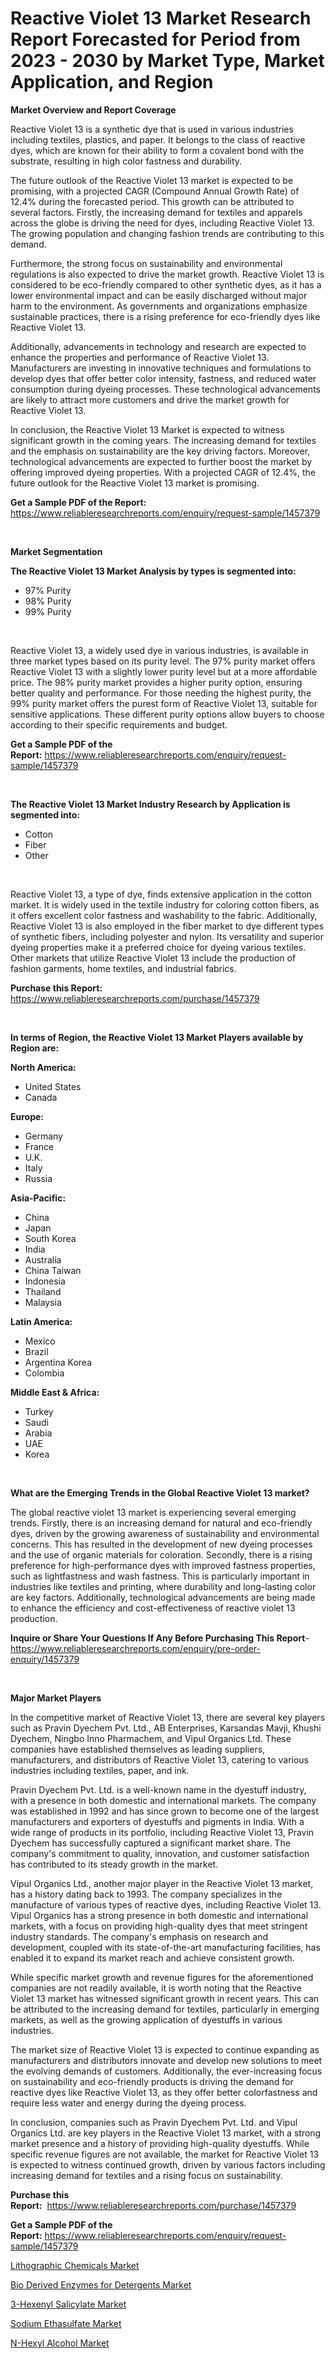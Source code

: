 <p><h1>Reactive Violet 13 Market Research Report Forecasted for Period from 2023 -  2030 by Market Type, Market Application, and Region</h1></p><p><strong>Market Overview and Report Coverage</strong></p>
<p><p>Reactive Violet 13 is a synthetic dye that is used in various industries including textiles, plastics, and paper. It belongs to the class of reactive dyes, which are known for their ability to form a covalent bond with the substrate, resulting in high color fastness and durability.</p><p>The future outlook of the Reactive Violet 13 market is expected to be promising, with a projected CAGR (Compound Annual Growth Rate) of 12.4% during the forecasted period. This growth can be attributed to several factors. Firstly, the increasing demand for textiles and apparels across the globe is driving the need for dyes, including Reactive Violet 13. The growing population and changing fashion trends are contributing to this demand.</p><p>Furthermore, the strong focus on sustainability and environmental regulations is also expected to drive the market growth. Reactive Violet 13 is considered to be eco-friendly compared to other synthetic dyes, as it has a lower environmental impact and can be easily discharged without major harm to the environment. As governments and organizations emphasize sustainable practices, there is a rising preference for eco-friendly dyes like Reactive Violet 13.</p><p>Additionally, advancements in technology and research are expected to enhance the properties and performance of Reactive Violet 13. Manufacturers are investing in innovative techniques and formulations to develop dyes that offer better color intensity, fastness, and reduced water consumption during dyeing processes. These technological advancements are likely to attract more customers and drive the market growth for Reactive Violet 13.</p><p>In conclusion, the Reactive Violet 13 Market is expected to witness significant growth in the coming years. The increasing demand for textiles and the emphasis on sustainability are the key driving factors. Moreover, technological advancements are expected to further boost the market by offering improved dyeing properties. With a projected CAGR of 12.4%, the future outlook for the Reactive Violet 13 market is promising.</p></p>
<p><strong>Get a Sample PDF of the Report:</strong> <a href="https://www.reliableresearchreports.com/enquiry/request-sample/1457379">https://www.reliableresearchreports.com/enquiry/request-sample/1457379</a></p>
<p>&nbsp;</p>
<p><strong>Market Segmentation</strong></p>
<p><strong>The Reactive Violet 13 Market Analysis by types is segmented into:</strong></p>
<p><ul><li>97% Purity</li><li>98% Purity</li><li>99% Purity</li></ul></p>
<p>&nbsp;</p>
<p><p>Reactive Violet 13, a widely used dye in various industries, is available in three market types based on its purity level. The 97% purity market offers Reactive Violet 13 with a slightly lower purity level but at a more affordable price. The 98% purity market provides a higher purity option, ensuring better quality and performance. For those needing the highest purity, the 99% purity market offers the purest form of Reactive Violet 13, suitable for sensitive applications. These different purity options allow buyers to choose according to their specific requirements and budget.</p></p>
<p><strong>Get a Sample PDF of the Report:</strong>&nbsp;<a href="https://www.reliableresearchreports.com/enquiry/request-sample/1457379">https://www.reliableresearchreports.com/enquiry/request-sample/1457379</a></p>
<p>&nbsp;</p>
<p><strong>The Reactive Violet 13 Market Industry Research by Application is segmented into:</strong></p>
<p><ul><li>Cotton</li><li>Fiber</li><li>Other</li></ul></p>
<p>&nbsp;</p>
<p><p>Reactive Violet 13, a type of dye, finds extensive application in the cotton market. It is widely used in the textile industry for coloring cotton fibers, as it offers excellent color fastness and washability to the fabric. Additionally, Reactive Violet 13 is also employed in the fiber market to dye different types of synthetic fibers, including polyester and nylon. Its versatility and superior dyeing properties make it a preferred choice for dyeing various textiles. Other markets that utilize Reactive Violet 13 include the production of fashion garments, home textiles, and industrial fabrics.</p></p>
<p><strong>Purchase this Report:</strong>&nbsp; <a href="https://www.reliableresearchreports.com/purchase/1457379">https://www.reliableresearchreports.com/purchase/1457379</a></p>
<p>&nbsp;</p>
<p><strong>In terms of Region, the Reactive Violet 13 Market Players available by Region are:</strong></p>
<p>
    <p> <strong> North America: </strong>
        <ul>
            <li>United States</li>
            <li>Canada</li>
        </ul>
        </p> 
    <p> <strong> Europe: </strong>
        <ul>
            <li>Germany</li>
            <li>France</li>
            <li>U.K.</li>
            <li>Italy</li>
            <li>Russia</li>
        </ul>
        </p> 
    <p> <strong> Asia-Pacific: </strong>
        <ul>
            <li>China</li>
            <li>Japan</li>
            <li>South Korea</li>
            <li>India</li>
            <li>Australia</li>
            <li>China Taiwan</li>
            <li>Indonesia</li>
            <li>Thailand</li>
            <li>Malaysia</li>
        </ul>
        </p> 
    <p> <strong> Latin America: </strong>
        <ul>
            <li>Mexico</li>
            <li>Brazil</li>
            <li>Argentina Korea</li>
            <li>Colombia</li>
        </ul>
        </p> 
    <p> <strong> Middle East & Africa: </strong>
        <ul>
            <li>Turkey</li>
            <li>Saudi</li>
            <li>Arabia</li>
            <li>UAE</li>
            <li>Korea</li>
        </ul>
    </p>
    </p>
<p>&nbsp;</p>
<p><strong>What are the Emerging Trends in the Global Reactive Violet 13 market?</strong></p>
<p><p>The global reactive violet 13 market is experiencing several emerging trends. Firstly, there is an increasing demand for natural and eco-friendly dyes, driven by the growing awareness of sustainability and environmental concerns. This has resulted in the development of new dyeing processes and the use of organic materials for coloration. Secondly, there is a rising preference for high-performance dyes with improved fastness properties, such as lightfastness and wash fastness. This is particularly important in industries like textiles and printing, where durability and long-lasting color are key factors. Additionally, technological advancements are being made to enhance the efficiency and cost-effectiveness of reactive violet 13 production.</p></p>
<p><strong>Inquire or Share Your Questions If Any Before Purchasing This Report</strong>- <a href="https://www.reliableresearchreports.com/enquiry/pre-order-enquiry/1457379">https://www.reliableresearchreports.com/enquiry/pre-order-enquiry/1457379</a></p>
<p>&nbsp;</p>
<p><strong>Major Market Players</strong></p>
<p><p>In the competitive market of Reactive Violet 13, there are several key players such as Pravin Dyechem Pvt. Ltd., AB Enterprises, Karsandas Mavji, Khushi Dyechem, Ningbo Inno Pharmachem, and Vipul Organics Ltd. These companies have established themselves as leading suppliers, manufacturers, and distributors of Reactive Violet 13, catering to various industries including textiles, paper, and ink.</p><p>Pravin Dyechem Pvt. Ltd. is a well-known name in the dyestuff industry, with a presence in both domestic and international markets. The company was established in 1992 and has since grown to become one of the largest manufacturers and exporters of dyestuffs and pigments in India. With a wide range of products in its portfolio, including Reactive Violet 13, Pravin Dyechem has successfully captured a significant market share. The company's commitment to quality, innovation, and customer satisfaction has contributed to its steady growth in the market.</p><p>Vipul Organics Ltd., another major player in the Reactive Violet 13 market, has a history dating back to 1993. The company specializes in the manufacture of various types of reactive dyes, including Reactive Violet 13. Vipul Organics has a strong presence in both domestic and international markets, with a focus on providing high-quality dyes that meet stringent industry standards. The company's emphasis on research and development, coupled with its state-of-the-art manufacturing facilities, has enabled it to expand its market reach and achieve consistent growth.</p><p>While specific market growth and revenue figures for the aforementioned companies are not readily available, it is worth noting that the Reactive Violet 13 market has witnessed significant growth in recent years. This can be attributed to the increasing demand for textiles, particularly in emerging markets, as well as the growing application of dyestuffs in various industries.</p><p>The market size of Reactive Violet 13 is expected to continue expanding as manufacturers and distributors innovate and develop new solutions to meet the evolving demands of customers. Additionally, the ever-increasing focus on sustainability and eco-friendly products is driving the demand for reactive dyes like Reactive Violet 13, as they offer better colorfastness and require less water and energy during the dyeing process.</p><p>In conclusion, companies such as Pravin Dyechem Pvt. Ltd. and Vipul Organics Ltd. are key players in the Reactive Violet 13 market, with a strong market presence and a history of providing high-quality dyestuffs. While specific revenue figures are not available, the market for Reactive Violet 13 is expected to witness continued growth, driven by various factors including increasing demand for textiles and a rising focus on sustainability.</p></p>
<p><strong>Purchase this Report:</strong>&nbsp;&nbsp;<a href="https://www.reliableresearchreports.com/purchase/1457379">https://www.reliableresearchreports.com/purchase/1457379</a></p>
<p></p>
<p><strong>Get a Sample PDF of the Report:</strong>&nbsp;<a href="https://www.reliableresearchreports.com/enquiry/request-sample/1457379">https://www.reliableresearchreports.com/enquiry/request-sample/1457379</a></p>
<p><p><a href="https://medium.com/@serenaframi/lithographic-chemicals-nbsp-market-focuses-on-market-share-size-and-projected-forecast-till-2030-43b3c866030a">Lithographic Chemicals Market</a></p><p><a href="https://medium.com/@tiannathiel2023/bio-derived-enzymes-for-detergents-market-research-report-its-history-and-forecast-2023-to-2030-7de480b97d49">Bio Derived Enzymes for Detergents Market</a></p><p><a href="https://medium.com/@geneeffertz/3-hexenyl-salicylate-market-competitive-analysis-market-trends-and-forecast-to-2030-122bb1457122">3-Hexenyl Salicylate Market</a></p><p><a href="https://medium.com/@zitakuvalis/sodium-ethasulfate-market-insights-into-market-cagr-market-trends-and-growth-strategies-5465bff67557">Sodium Ethasulfate Market</a></p><p><a href="https://medium.com/@ashleyhills1920/decoding-n-hexyl-alcohol-market-metrics-market-share-trends-and-growth-patterns-06d21a3bf157">N-Hexyl Alcohol Market</a></p></p>